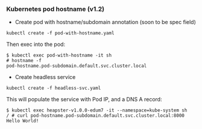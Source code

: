 ### Kubernetes pod hostname (v1.2)

- Create pod with hostname/subdomain annotation (soon to be spec field)

```
kubectl create -f pod-with-hostname.yaml
```

Then exec into the pod:

```
$ kubectl exec pod-with-hostname -it sh
# hostname -f
pod-hostname.pod-subdomain.default.svc.cluster.local
```

- Create headless service

```
kubectl create -f headless-svc.yaml
```

This will populate the service with Pod IP, and a DNS A record:

```
$ kubectl exec heapster-v1.0.0-edum7 -it --namespace=kube-system sh
/ # curl pod-hostname.pod-subdomain.default.svc.cluster.local:8000
Hello World!
```
